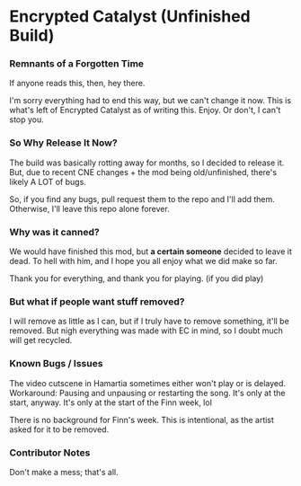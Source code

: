 # Encrypted Catalyst (Unfinished Build)
### Remnants of a Forgotten Time
If anyone reads this, then, hey there.

I'm sorry everything had to end this way, but we can't change it now.
This is what's left of Encrypted Catalyst as of writing this.
Enjoy.
Or don't, I can't stop you.

### So Why Release It Now?
The build was basically rotting away for months, so I decided to release it.
But, due to recent CNE changes + the mod being old/unfinished, there's likely A LOT of bugs.

So, if you find any bugs, pull request them to the repo and I'll add them.
Otherwise, I'll leave this repo alone forever.

### Why was it canned?
We would have finished this mod, but **a certain someone** decided to leave it dead.
To hell with him, and I hope you all enjoy what we did make so far.

Thank you for everything, and thank you for playing. (if you did play)

### But what if people want stuff removed?
I will remove as little as I can, but if I truly have to remove something, it'll be removed.
But nigh everything was made with EC in mind, so I doubt much will get recycled.

### Known Bugs / Issues
The video cutscene in Hamartia sometimes either won't play or is delayed.
    Workaround: Pausing and unpausing or restarting the song. It's only at the start, anyway.
    It's only at the start of the Finn week, lol

There is no background for Finn's week.
    This is intentional, as the artist asked for it to be removed.

### Contributor Notes
Don't make a mess; that's all.
